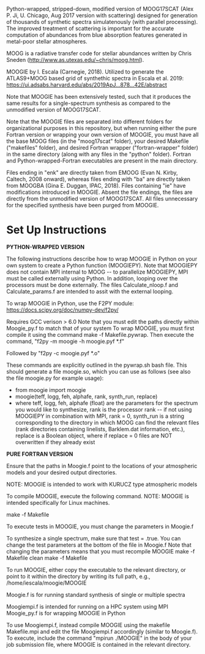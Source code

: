 Python-wrapped, stripped-down, modified version of MOOG17SCAT (Alex P. Ji, U. Chicago, Aug 2017 version with scattering) designed for generation of thousands of synthetic spectra simulatenously (with parallel processing). The improved treatment of scattering is important for the accurate computation of abundances from blue absorption features generated in metal-poor stellar atmospheres.

MOOG is a radiative transfer code for stellar abundances written by Chris Sneden (http://www.as.utexas.edu/~chris/moog.html).

MOOGIE by I. Escala (Carnegie, 2018). Utilized to generate the ATLAS9+MOOG based grid of synthethic spectra in Escala et al. 2019: https://ui.adsabs.harvard.edu/abs/2019ApJ...878...42E/abstract

Note that MOOGIE has been extensively tested, such that it produces the same results for a single-spectrum synthesis as compared to the unmodified version of MOOG17SCAT.

Note that the MOOGIE files are separated into different folders for organizational purposes in this repository, but when running either the pure Fortran version or wrapping your own version of MOOGIE, you must have all the base MOOG files (in the "moog17scat" folder), your desired Makefile ("makefiles" folder), and desired Fortran wrapper ("fortran-wrapper" folder) in the same directory (along with any files in the "python" folder). Fortran and Python-wrapped-Fortran executables are present in the main directory.

Files ending in "enk" are directly taken from EMOOG (Evan N. Kirby, Caltech, 2008 onward), whereas files ending with "ba" are directly taken from MOOGBA (Gina E. Duggan, IPAC, 2018). Files containing "ie" have modifications introduced in MOOGIE. Absent the file endings, the files are directly from the unmodified version of MOOG17SCAT. All files unnecessary for the specified synthesis have been purged from MOOGIE.

# Set Up Instructions #

**PYTHON-WRAPPED VERSION**

The following instructions describe how to wrap MOOGIE in Python on your own system to create a Python function (MOOGIEPY). Note that MOOGIEPY does not contain MPI internal to MOOG -- to parallelize MOOGIEPY, MPI must be called externally using Python. In addition, looping over the processors must be done externally. The files Calculate_nloop.f and Calculate_params.f are intended to assit with the external looping.

To wrap MOOGIE in Python, use the F2PY module: https://docs.scipy.org/doc/numpy-dev/f2py/

Requires GCC verison > 6.0
Note that you must edit the paths directly within Moogie_py.f to match that of your system
To wrap MOOGIE, you must first compile it using the command make -f Makefile.pywrap.
Then execute the command, "f2py -m moogie -h moogie.pyf *.f"

Followed by "f2py -c moogie.pyf *.o"

These commands are explicitly outlined in the pywrap.sh bash file. This should generate a file moogie.so, which you can use as follows (see also the file moogie.py for example usage):

* from moogie import moogie
* moogie(teff, logg, feh, alphafe, rank, synth_run, replace)
* where teff, logg, feh, alphafe (float) are the parameters for the spectrum you would like to synthesize, rank is the processor rank -- if not using MOOGIEPY in combination with MPI, rank = 0, synth_run is a string corresponding to the directory in which MOOG can find the relevant files (rank directories containing linelists, Barklem.dat information, etc.), replace is a Boolean object, where if replace = 0 files are NOT overwritten if they already exist

**PURE FORTRAN VERSION**

Ensure that the paths in Moogie.f point to the locations of your atmospheric models and your desired output directories.

NOTE: MOOGIE is intended to work with KURUCZ type atmospheric models

To compile MOOGIE, execute the following command. NOTE: MOOGIE is intended specifically for Linux machines.

make -f Makefile

To execute tests in MOOGIE, you must change the parameters in Moogie.f

To synthesize a single spectrum, make sure that test = .true.
You can change the test parameters at the bottom of the file in Moogie.f
Note that changing the parameters means that you must recompile MOOGIE
make -f Makefile clean
make -f Makefile

To run MOOGIE, either copy the executable to the relevant directory, or point to it within the directory by writing its full path, e.g., /home/iescala/moogie/MOOGIE

Moogie.f is for running standard synthesis of single or multiple spectra

Moogiempi.f is intended for running on a HPC system using MPI
Moogie_py.f is for wrapping MOOGIE in Python

To use Moogiempi.f, instead compile MOOGIE using the makefile Makefile.mpi and edit the file Moogiempi.f accordingly (similar to Moogie.f). To execute, include the command "mpirun ./MOOGIE" in the body of your job submission file, where MOOGIE is contained in the relevant directory.
